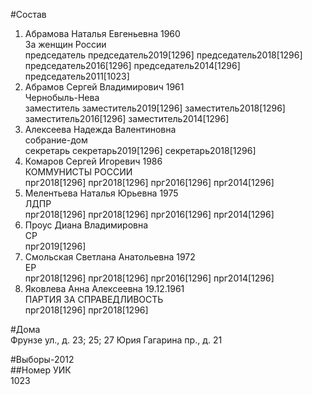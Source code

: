 #Состав  
1. Абрамова Наталья Евгеньевна 1960  
    За женщин России  
    председатель председатель2019[1296] председатель2018[1296] председатель2016[1296] председатель2014[1296] председатель2011[1023]  
2. Абрамов Сергей Владимирович 1961  
    Чернобыль-Нева  
    заместитель заместитель2019[1296] заместитель2018[1296] заместитель2016[1296] заместитель2014[1296]  
3. Алексеева Надежда Валентиновна  
    собрание-дом  
    секретарь секретарь2019[1296] секретарь2018[1296]  
4. Комаров Сергей Игоревич 1986  
    КОММУНИСТЫ РОССИИ  
    прг2018[1296] прг2018[1296] прг2016[1296] прг2014[1296]  
5. Мелентьева Наталья Юрьевна 1975  
    ЛДПР  
    прг2018[1296] прг2018[1296] прг2016[1296] прг2014[1296]  
6. Проус Диана Владимировна  
    СР  
    прг2019[1296]  
7. Смольская Светлана Анатольевна 1972  
    ЕР  
    прг2018[1296] прг2018[1296] прг2016[1296] прг2014[1296]  
8. Яковлева Анна Алексеевна 19.12.1961  
    ПАРТИЯ ЗА СПРАВЕДЛИВОСТЬ  
    прг2018[1296] прг2018[1296]  
  
#Дома  
Фрунзе ул., д. 23; 25; 27 Юрия Гагарина пр., д. 21  
  
#Выборы-2012  
##Номер УИК  
1023  
